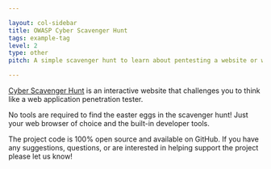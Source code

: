 ```yaml
---

layout: col-sidebar
title: OWASP Cyber Scavenger Hunt
tags: example-tag
level: 2
type: other
pitch: A simple scavenger hunt to learn about pentesting a website or web application.

---
```


[Cyber Scavenger Hunt](https://www.cyberscavengerhunt.com) is an interactive website that challenges you to think like a web application penetration tester.

No tools are required to find the easter eggs in the scavenger hunt! Just your web browser of choice and the built-in developer tools.

The project code is 100% open source and available on GitHub. If you have any suggestions, questions, or are interested in helping support the project please let us know!
